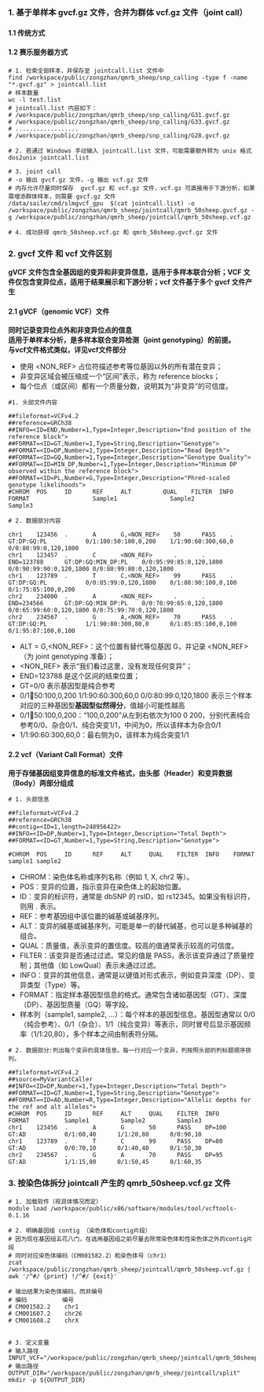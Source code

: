 ### 1. 基于单样本 gvcf.gz 文件，合并为群体 vcf.gz 文件（joint call）

#### 1.1 传统方式
  
  
#### 1.2 赛乐服务器方式
```
# 1. 检索全部样本，并保存至 jointcall.list 文件中
find /workspace/public/zongzhan/qmrb_sheep/snp_calling -type f -name "*.gvcf.gz" > jointcall.list
# 样本数量
wc -l test.list 
# jointcall.list 内容如下：
# /workspace/public/zongzhan/qmrb_sheep/snp_calling/G31.gvcf.gz
# /workspace/public/zongzhan/qmrb_sheep/snp_calling/G33.gvcf.gz
# ..................
# /workspace/public/zongzhan/qmrb_sheep/snp_calling/G28.gvcf.gz

# 2. 若通过 Windows 手动输入 jointcall.list 文件，可能需要额外转为 unix 格式
dos2unix jointcall.list

# 3. joint call
# -o 输出 gvcf.gz 文件，-g 输出 vcf.gz 文件
# 内存允许尽量同时保存  gvcf.gz 和 vcf.gz 文件，vcf.gz 可直接用于下游分析，如果需增添群体样本，则需要 gvcf.gz 文件
/data/saile/cmd/slmgvcf_gpu  $(cat jointcall.list) -o /workspace/public/zongzhan/qmrb_sheep/jointcall/qmrb_50sheep.gvcf.gz -g /workspace/public/zongzhan/qmrb_sheep/jointcall/qmrb_50sheep.vcf.gz

# 4. 成功获得 qmrb_50sheep.vcf.gz 和 qmrb_50sheep.gvcf.gz 文件
```

### 2. gvcf 文件 和 vcf 文件区别
**gVCF 文件包含全基因组的变异和非变异信息，适用于多样本联合分析；VCF 文件仅包含变异位点，适用于结果展示和下游分析；vcf 文件基于多个 gvcf 文件产生**  

#### 2.1 gVCF（genomic VCF）文件
**同时记录变异位点外和非变异位点的信息**  
**适用于单样本分析，是多样本联合变异检测（joint genotyping）的前提。**  
**与vcf文件格式类似，详见vcf文件部分**
- 使用 <NON_REF> 占位符描述参考等位基因以外的所有潜在变异；
- 非变异区域会被压缩成一个“区间”表示，称为 reference blocks；
- 每个位点（或区间）都有一个质量分数，说明其为“非变异”的可信度。
```
#1. 头部文件内容

##fileformat=VCFv4.2
##reference=GRCh38
##INFO=<ID=END,Number=1,Type=Integer,Description="End position of the reference block">
##FORMAT=<ID=GT,Number=1,Type=String,Description="Genotype">
##FORMAT=<ID=DP,Number=1,Type=Integer,Description="Read Depth">
##FORMAT=<ID=GQ,Number=1,Type=Integer,Description="Genotype Quality">
##FORMAT=<ID=MIN_DP,Number=1,Type=Integer,Description="Minimum DP observed within the reference block">
##FORMAT=<ID=PL,Number=G,Type=Integer,Description="Phred-scaled genotype likelihoods">
#CHROM  POS     ID      REF     ALT         QUAL    FILTER  INFO            FORMAT                  Sample1               Sample2               Sample3

# 2. 数据部分内容

chr1    123456  .       A       G,<NON_REF>    50      PASS    .               GT:DP:GQ:PL           0/1:100:50:100,0,200    1/1:90:60:300,60,0     0/0:80:99:0,120,1800
chr1    123457  .       C       <NON_REF>      .       .       END=123788      GT:DP:GQ:MIN_DP:PL    0/0:95:99:85:0,120,1800 0/0:90:99:90:0,120,1800 0/0:80:99:80:0,120,1800
chr1    123789  .       T       C,<NON_REF>    99      PASS    .               GT:DP:GQ:PL           0/0:85:99:0,120,1800    0/1:80:90:100,0,100     0/1:75:85:100,0,200
chr2    234000  .       A       <NON_REF>      .       .       END=234566      GT:DP:GQ:MIN_DP:PL    0/0:70:99:65:0,120,1800 0/0:65:99:60:0,120,1800 0/0:75:99:70:0,120,1800
chr2    234567  .       G       A,<NON_REF>    70      PASS    .               GT:DP:GQ:PL           1/1:90:80:300,80,0      0/1:85:85:100,0,100     0/1:95:87:100,0,100
```
- ALT = G,<NON_REF>：这个位置有替代等位基因 G，并记录 <NON_REF>（为 joint genotyping 准备）；
- <NON_REF> 表示“我们看过这里，没有发现任何变异”；
- END=123788 是这个区间的结束位置；
- GT=0/0 表示基因型是纯合参考
- 0/1:100:50:100,0,200  1/1:90:60:300,60,0  0/0:80:99:0,120,1800 表示三个样本对应的三种基因型**基因型似然得分**，值越小可能性越高
- 0/1:100:50:100,0,200：“100,0,200”从左到右依次为100 0 200，分别代表纯合参考0/0、杂合0/1、纯合突变1/1，中间为0，所以该样本为杂合0/1
- 1/1:90:60:300,60,0：最右侧为0，该样本为纯合突变1/1

#### 2.2 vcf（Variant Call Format）文件
**用于存储基因组变异信息的标准文件格式，由头部（Header）和变异数据（Body）两部分组成**    

```
# 1. 头部信息

##fileformat=VCFv4.2
##reference=GRCh38
##contig=<ID=1,length=248956422>
##INFO=<ID=DP,Number=1,Type=Integer,Description="Total Depth">
##FORMAT=<ID=GT,Number=1,Type=String,Description="Genotype">

#CHROM  POS     ID      REF     ALT     QUAL    FILTER  INFO    FORMAT  sample1 sample2
```
- CHROM：染色体名称或序列名称（例如 1, X, chr2 等）。
- POS：变异的位置，指示变异在染色体上的起始位置。
- ID：变异的标识符，通常是 dbSNP 的 rsID，如 rs12345。如果没有标识符，则用 . 表示。
- REF：参考基因组中该位置的碱基或碱基序列。
- ALT：变异的碱基或碱基序列，可能是单一的替代碱基，也可以是多种碱基的组合。
- QUAL：质量值，表示变异的置信度。较高的值通常表示较高的可信度。
- FILTER：该变异是否通过过滤。常见的值是 PASS，表示该变异通过了质量控制；其他值（如 LowQual）表示未通过过滤。
- INFO：变异的其他信息，通常是以键值对形式表示，例如变异深度（DP）、变异类型（Type）等。
- FORMAT：指定样本基因型信息的格式。通常包含诸如基因型（GT）、深度（DP）、基因型质量（GQ）等字段。
- 样本列（sample1, sample2, ...）：每个样本的基因型信息。基因型通常以 0/0（纯合参考）、0/1（杂合）、1/1（纯合变异）等表示，同时冒号后显示基因频率（1/1:20,80），多个样本之间由制表符分隔。



```
# 2. 数据部分:列出每个变异的具体信息。每一行对应一个变异，列按照头部的列标题顺序排列。

##fileformat=VCFv4.2
##source=MyVariantCaller
##INFO=<ID=DP,Number=1,Type=Integer,Description="Total Depth">
##FORMAT=<ID=GT,Number=1,Type=String,Description="Genotype">
##FORMAT=<ID=AD,Number=R,Type=Integer,Description="Allelic depths for the ref and alt alleles">
#CHROM  POS     ID      REF     ALT     QUAL    FILTER  INFO        FORMAT          Sample1         Sample2         Sample3
chr1    123456  .       A       G       50      PASS    DP=100      GT:AD           0/1:60,40      1/1:20,80      0/0:90,10
chr1    123789  .       T       C       99      PASS    DP=80       GT:AD           0/0:70,10      0/1:40,40      0/1:50,30
chr2    234567  .       G       A       70      PASS    DP=95       GT:AD           1/1:15,80      0/1:50,45      0/1:60,35
```
   
   
### 3. 按染色体拆分 jointcall 产生的 qmrb_50sheep.vcf.gz 文件
```
# 1. 加载软件（视具体情况而定）
module load /workspace/public/x86/software/modules/tool/vcftools-0.1.16 

# 2. 明确基因组 contig （染色体和contig片段）
# 因为现在基因组五花八门，在选用基因组之前尽量去除常染色体和性染色体之外的contig片段
# 同时对应染色体编码（CM001582.2）和染色体号（chr1）
zcat /workspace/public/zongzhan/qmrb_sheep/jointcall/qmrb_50sheep.vcf.gz | awk '/^#/ {print} !/^#/ {exit}'

# 输出结果为染色体编码，而非编号
# 编码          编号
# CM001582.2    chr1
# CM001607.2    chr26
# CM001608.2    chrX


# 3. 定义变量
# 输入路径
INPUT_VCF="/workspace/public/zongzhan/qmrb_sheep/jointcall/qmrb_50sheep.vcf.gz"
# 输出路径
OUTPUT_DIR="/workspace/public/zongzhan/qmrb_sheep/jointcall/split"
mkdir -p ${OUTPUT_DIR}







```










































































